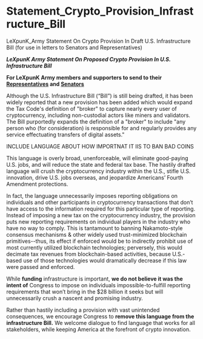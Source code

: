 # Statement_Crypto_Provision_Infrastructure_Bill
LeXpunK_Army Statement On Crypto Provision In Draft U.S. Infrastructure Bill (for use in letters to Senators and Representatives)

***LeXpunK Army Statement On Proposed Crypto Provision In U.S. Infrastructure Bill*** 

**For LeXpunK Army members and supporters to send to their [Representatives](https://www.house.gov/representatives/find-your-representative) and [Senators](https://www.senate.gov/senators/senators-contact.htm)** 

Although the U.S. Infrastructure Bill (“Bill”) is still being drafted, it has been widely reported that a new provision has been added which would expand the Tax Code's definition of "broker" to capture nearly every user of cryptocurrency, including non-custodial actors like miners and validators. The Bill purportedly expands the definition of a "broker" to include "any person who (for consideration) is responsible for and regularly provides any service effectuating transfers of digital assets."

INCLUDE LANGUAGE ABOUT HOW IMPORTNAT IT IIS TO BAN BAD COINS

This language is overly broad, unenforceable, will eliminate good-paying U.S. jobs, and will reduce the state and federal tax base. The hastily drafted language will crush the cryptocurrency industry within the U.S., stifle U.S. innovation, drive U.S. jobs overseas, and jeopardize Americans’ Fourth Amendment protections.

In fact, the language unnecessarily imposes reporting obligations on individuals and other participants in cryptocurrency transactions that don’t have access to the information required for this particular type of reporting. Instead of imposing a new tax on the cryptocurrency industry, the provision puts new reporting requirements on individual players in the industry who have no way to comply. This is tantamount to banning Nakamoto-style consensus mechanisms & other widely used trust-minimized blockchain primitives--thus, its effect if enforced would be to indirectly prohibit use of most currently utilized blockchain technologies; perversely, this would decimate tax revenues from blockchain-based activities, because U.S.-based use of those technologies would dramatically decrease if this law were passed and enforced.  

While **funding** infrastructure is important, **we do not believe it was the intent of** Congress to impose on individuals impossible-to-fulfill reporting requirements that won’t bring in the $28 billion it seeks but will unnecessarily crush a nascent and promising industry.

Rather than hastily including a provision with vast unintended consequences, we encourage Congress to **remove this language from the infrastructure Bill.** We welcome dialogue to find language that works for all stakeholders, while keeping America at the forefront of crypto innovation.

